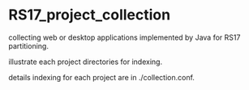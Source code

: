 # RS17_project_collection
collecting  web or desktop applications implemented by Java for RS17 partitioning.

illustrate each project directories for indexing. 

details indexing for each project are in ./collection.conf.


